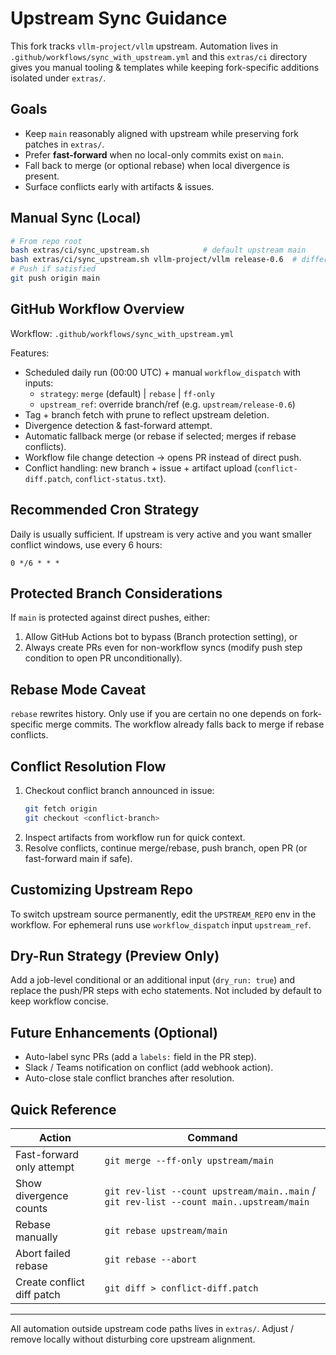 # Upstream Sync Guidance

This fork tracks `vllm-project/vllm` upstream. Automation lives in `.github/workflows/sync_with_upstream.yml` and this `extras/ci` directory gives you manual tooling & templates while keeping fork-specific additions isolated under `extras/`.

## Goals
- Keep `main` reasonably aligned with upstream while preserving fork patches in `extras/`.
- Prefer **fast-forward** when no local-only commits exist on `main`.
- Fall back to merge (or optional rebase) when local divergence is present.
- Surface conflicts early with artifacts & issues.

## Manual Sync (Local)
```bash
# From repo root
bash extras/ci/sync_upstream.sh            # default upstream main
bash extras/ci/sync_upstream.sh vllm-project/vllm release-0.6  # different branch
# Push if satisfied
git push origin main
```

## GitHub Workflow Overview
Workflow: `.github/workflows/sync_with_upstream.yml`

Features:
- Scheduled daily run (00:00 UTC) + manual `workflow_dispatch` with inputs:
  - `strategy`: `merge` (default) | `rebase` | `ff-only`
  - `upstream_ref`: override branch/ref (e.g. `upstream/release-0.6`)
- Tag + branch fetch with prune to reflect upstream deletion.
- Divergence detection & fast-forward attempt.
- Automatic fallback merge (or rebase if selected; merges if rebase conflicts).
- Workflow file change detection -> opens PR instead of direct push.
- Conflict handling: new branch + issue + artifact upload (`conflict-diff.patch`, `conflict-status.txt`).

## Recommended Cron Strategy
Daily is usually sufficient. If upstream is very active and you want smaller conflict windows, use every 6 hours:
```
0 */6 * * *
```

## Protected Branch Considerations
If `main` is protected against direct pushes, either:
1. Allow GitHub Actions bot to bypass (Branch protection setting), or
2. Always create PRs even for non-workflow syncs (modify push step condition to open PR unconditionally).

## Rebase Mode Caveat
`rebase` rewrites history. Only use if you are certain no one depends on fork-specific merge commits. The workflow already falls back to merge if rebase conflicts.

## Conflict Resolution Flow
1. Checkout conflict branch announced in issue:
   ```bash
   git fetch origin
   git checkout <conflict-branch>
   ```
2. Inspect artifacts from workflow run for quick context.
3. Resolve conflicts, continue merge/rebase, push branch, open PR (or fast-forward main if safe).

## Customizing Upstream Repo
To switch upstream source permanently, edit the `UPSTREAM_REPO` env in the workflow. For ephemeral runs use `workflow_dispatch` input `upstream_ref`.

## Dry-Run Strategy (Preview Only)
Add a job-level conditional or an additional input (`dry_run: true`) and replace the push/PR steps with echo statements. Not included by default to keep workflow concise.

## Future Enhancements (Optional)
- Auto-label sync PRs (add a `labels:` field in the PR step).
- Slack / Teams notification on conflict (add webhook action).
- Auto-close stale conflict branches after resolution.

## Quick Reference
| Action | Command |
|--------|---------|
| Fast-forward only attempt | `git merge --ff-only upstream/main` |
| Show divergence counts | `git rev-list --count upstream/main..main` / `git rev-list --count main..upstream/main` |
| Rebase manually | `git rebase upstream/main` |
| Abort failed rebase | `git rebase --abort` |
| Create conflict diff patch | `git diff > conflict-diff.patch` |

---
All automation outside upstream code paths lives in `extras/`. Adjust / remove locally without disturbing core upstream alignment.
